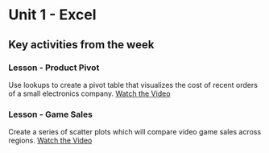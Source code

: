 # Unit 1 - Excel

## Key activities from the week

### Lesson - Product Pivot

Use lookups to create a pivot table that visualizes the cost of recent orders of a small electronics company.
[Watch the Video](https://youtu.be/1RfC0rUW1xw)

### Lesson - Game Sales

Create a series of scatter plots which will compare video game sales across regions.
[Watch the Video](https://youtu.be/Aj9Na_PBB3E)
